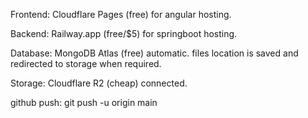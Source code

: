 Frontend: Cloudflare Pages (free) for angular hosting.

Backend: Railway.app (free/$5) for springboot hosting.

Database: MongoDB Atlas (free) automatic.
files location is saved and redirected to storage when required.

Storage: Cloudflare R2 (cheap) connected.

github push:
git push -u origin main